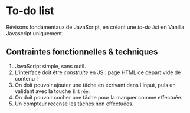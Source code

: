 # To-do list

Révisons fondamentaux de JavaScript, en créant une _to-do list_ en Vanilla Javascript uniquement.

## Contraintes fonctionnelles & techniques

1. JavaScript simple, sans outil.
2. L'interface doit être _construite_ en JS : page HTML de départ vide de contenu !
3. On doit pouvoir ajouter une tâche en écrivant dans l'input, puis en validant avec la touche `Entrée`.
4. On doit pouvoir cocher une tâche pour la marquer comme effectuée.
5. Un compteur recense les tâches non effectuées.

